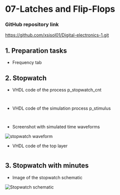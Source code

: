 # 07-Latches and Flip-Flops

### GitHub repository link
https://github.com/xsisol01/Digital-electronics-1.git

## 1. Preparation tasks
* Frequency tab





## 2. Stopwatch
* VHDL code of the process p_stopwatch_cnt 

```vhdl
 
```    
* VHDL code of the simulation process p_stimulus

```vhdl
      
```

* Screenshot with simulated time waveforms  

![stopwatch waveform](Images/.PNG)

* VHDL code of the top layer

```vhdl

```

## 3. Stopwatch with minutes 

* Image of the stopwatch schematic

![Stopwatch schematic](Images/.jpeg)

